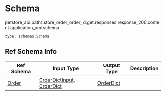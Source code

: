 # Schema
petstore_api.paths.store_order_order_id.get.responses.response_200.content.application_xml.schema
```
type: schemas.Schema
```

## Ref Schema Info
Ref Schema | Input Type | Output Type | Description
---------- | ---------- | ----------- | ------------
[Order](order.md) | [OrderDictInput](#orderdictinput), [OrderDict](#orderdict) | [OrderDict](#orderdict) |
